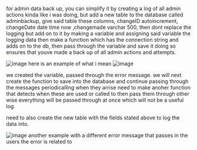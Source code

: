 for admin data back up, you can simplify it by creating a log of all admin actions kinda like i was doing, but add a new table to the database called adminbackup, give said table these columns,
changeID autoincrement, changeDate date time now ,changemade varchar 500, then dont replace the logging but add on to it by making a variable and assigning said variable the logging data then make a function which has the connection string and adds on to the db, then pass through the variable and save it doing so ensures that youve made a back up of all admin actions and attempts.

![image](https://github.com/user-attachments/assets/e732581b-d0f1-435e-bc41-f6bd4ca6e705)
here is an example of what i mean
![image](https://github.com/user-attachments/assets/684c5043-c7d1-42b6-ac30-76ac3c686c4d)

we created the variable, passed through the error message.
we will next create the function to save into the database and continue passing through the messages periodicalling when they arrise
need to make anoher function that detects when these are used or called to then pass them through other wise everything will be passed through at once which will not be a useful log.

need to also create the new table with the fields stated above to log the data into.

![image](https://github.com/user-attachments/assets/16437a45-c514-4f9a-a5d4-d894dc893875)
another example with a different error message that passes in the users the error is related to



